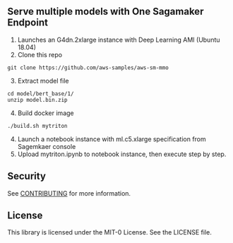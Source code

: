 ## Serve multiple models with One Sagamaker Endpoint 

1.	Launches an G4dn.2xlarge instance with Deep Learning AMI (Ubuntu 18.04)
2.	Clone this repo
```
git clone https://github.com/aws-samples/aws-sm-mmo
```
3. Extract model file
```
cd model/bert_base/1/
unzip model.bin.zip
```
4.	Build docker image
```
./build.sh mytriton
```
4.  Launch a notebook instance with ml.c5.xlarge specification from Sagemkaer console
5.  Upload mytriton.ipynb to notebook instance, then execute step by step.


## Security

See [CONTRIBUTING](CONTRIBUTING.md#security-issue-notifications) for more information.

## License

This library is licensed under the MIT-0 License. See the LICENSE file.

